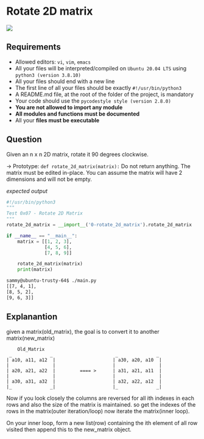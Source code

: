 # Rotate 2D matrix

![](https://afteracademy.com/images/rotate-matrix-transpose-and-rotate-visualization-707570aa7de22014.gif)

## Requirements

- Allowed editors: `vi`, `vim`, `emacs`
- All your files will be interpreted/compiled on `Ubuntu 20.04 LTS` using `python3 (version 3.8.10)`
- All your files should end with a new line
- The first line of all your files should be exactly `#!/usr/bin/python3`
- A README.md file, at the root of the folder of the project, is mandatory
- Your code should use the `pycodestyle style (version 2.8.0)`
- __You are not allowed to import any module__
- __All modules and functions must be documented__
- All your __files must be executable__

## Question

Given an n x n 2D matrix, rotate it 90 degrees clockwise.

-> Prototype: `def rotate_2d_matrix(matrix):`
Do not return anything. The matrix must be edited in-place.
You can assume the matrix will have 2 dimensions and will not be empty.

_expected output_
```python
#!/usr/bin/python3
"""
Test 0x07 - Rotate 2D Matrix
"""
rotate_2d_matrix = __import__('0-rotate_2d_matrix').rotate_2d_matrix

if __name__ == "__main__":
    matrix = [[1, 2, 3],
              [4, 5, 6],
              [7, 8, 9]]

    rotate_2d_matrix(matrix)
    print(matrix)
```

```bash
sammy@ubuntu-trusty-64$ ./main.py
[[7, 4, 1],
[8, 5, 2],
[9, 6, 3]]
```

## Explanantion

given a matrix(old_matrix), the goal is to convert it to another matrix(new_matrix)

        Old_Matrix
     _              _                       _              _
    | a10, a11, a12  |                     | a30, a20, a10  |
    |                |                     |                |
    | a20, a21, a22  |         ==== >      | a31, a21, a11  |
    |                |                     |                |
    | a30, a31, a32  |                     | a32, a22, a12  |
    |_              _|                     |_              _|

Now if you look closely the columns are reversed for all ith indexes in each rows and also the size of the matrix is maintained. so get the indexes of the rows in the matrix(outer iteration/loop) now iterate the matrix(inner loop).

On your inner loop, form a new list(row) containing the ith element of all row visited then append this to the new_matrix object.

